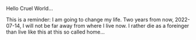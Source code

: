 <html>
  <head>
    <title>a7mand</title>
    <!-- <meta http-equiv="refresh" content="0.1; url='https://a7mand.github.io/'" /> -->
  </head>
  <body>
    <p>Hello Cruel World...</p>
    <p>This is a reminder: I am going to change my life. Two years from now, 2022-07-14, I will not be far away from where I live now. I rather die as a foreinger than live like this at this so called home...</p>
    <!-- <p>Please follow <a href="https://a7mand.github.io/home">this link</a>.</p> -->
  </body>
</html>
